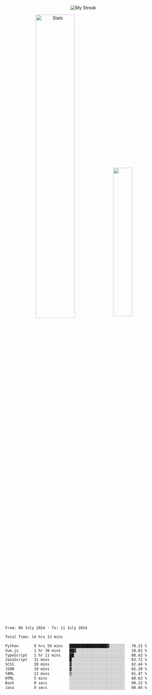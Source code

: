<p align="center">
<picture>
  <source media="(prefers-color-scheme: dark)" srcset="http://github-readme-streak-stats.herokuapp.com?user=semolik&theme=dark&hide_border=true&background=DD272700">
  <img alt="My Streak" src="http://github-readme-streak-stats.herokuapp.com?user=semolik&hide_border=true">
</picture>
</p>
<div align="center">
  <picture>
    <source media="(prefers-color-scheme: dark)" srcset="https://github-readme-stats.vercel.app/api?username=semolik&show_icons=true&bg_color=DD272700&hide_border=true&theme=dark">
        <img alt="Stats" src="https://github-readme-stats.vercel.app/api?username=semolik&show_icons=true&bg_color=DD272700&hide_border=true" width="50%" >
  </picture>
  <sup>
  <picture>
  <source media="(prefers-color-scheme: dark)" srcset="https://github-readme-stats.vercel.app/api/top-langs/?username=semolik&layout=compact&hide_border=true&bg_color=DD272700&theme=dark">
  <img src="https://github-readme-stats.vercel.app/api/top-langs/?username=semolik&layout=compact&hide_border=true" width="35%" />
  </picture>
  </sup>
</div>
<!--START_SECTION:waka-->

```txt
From: 04 July 2024 - To: 11 July 2024

Total Time: 14 hrs 13 mins

Python       9 hrs 59 mins   █████████████████▓░░░░░░░   70.22 %
Vue.js       1 hr 30 mins    ██▓░░░░░░░░░░░░░░░░░░░░░░   10.61 %
TypeScript   1 hr 11 mins    ██░░░░░░░░░░░░░░░░░░░░░░░   08.43 %
JavaScript   31 mins         █░░░░░░░░░░░░░░░░░░░░░░░░   03.72 %
SCSS         20 mins         ▓░░░░░░░░░░░░░░░░░░░░░░░░   02.44 %
JSON         19 mins         ▓░░░░░░░░░░░░░░░░░░░░░░░░   02.29 %
YAML         12 mins         ▒░░░░░░░░░░░░░░░░░░░░░░░░   01.47 %
HTML         5 mins          ░░░░░░░░░░░░░░░░░░░░░░░░░   00.63 %
Bash         0 secs          ░░░░░░░░░░░░░░░░░░░░░░░░░   00.12 %
Java         0 secs          ░░░░░░░░░░░░░░░░░░░░░░░░░   00.04 %
```

<!--END_SECTION:waka-->

